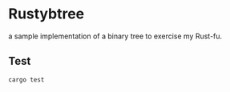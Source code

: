 # Rustybtree

a sample implementation of a binary tree to exercise my Rust-fu.

## Test

```shell
cargo test
```
